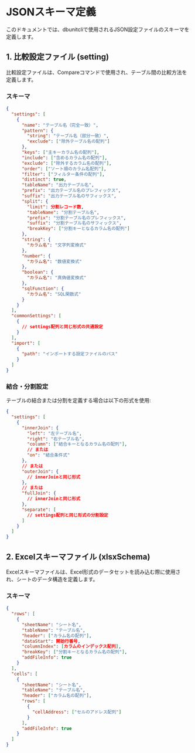 # JSONスキーマ定義

このドキュメントでは、dbunitcliで使用されるJSON設定ファイルのスキーマを定義します。

## 1. 比較設定ファイル (setting)

比較設定ファイルは、Compareコマンドで使用され、テーブル間の比較方法を定義します。

### スキーマ

```json
{
  "settings": [
    {
      "name": "テーブル名（完全一致）",
      "pattern": {
        "string": "テーブル名（部分一致）",
        "exclude": ["除外テーブル名の配列"]
      },
      "keys": ["主キーカラム名の配列"],
      "include": ["含めるカラム名の配列"],
      "exclude": ["除外するカラム名の配列"],
      "order": ["ソート順のカラム名配列"],
      "filter": ["フィルター条件の配列"],
      "distinct": true,
      "tableName": "出力テーブル名",
      "prefix": "出力テーブル名のプレフィックス",
      "suffix": "出力テーブル名のサフィックス",
      "split": {
        "limit": 分割レコード数,
        "tableName": "分割テーブル名",
        "prefix": "分割テーブル名のプレフィックス",
        "suffix": "分割テーブル名のサフィックス",
        "breakKey": ["分割キーとなるカラム名の配列"]
      },
      "string": {
        "カラム名": "文字列変換式"
      },
      "number": {
        "カラム名": "数値変換式"
      },
      "boolean": {
        "カラム名": "真偽値変換式"
      },
      "sqlFunction": {
        "カラム名": "SQL関数式"
      }
    }
  ],
  "commonSettings": [
    {
      // settings配列と同じ形式の共通設定
    }
  ],
  "import": [
    {
      "path": "インポートする設定ファイルのパス"
    }
  ]
}
```

### 結合・分割設定

テーブルの結合または分割を定義する場合は以下の形式を使用:

```json
{
  "settings": [
    {
      "innerJoin": {
        "left": "左テーブル名",
        "right": "右テーブル名",
        "column": ["結合キーとなるカラム名の配列"],
        // または
        "on": "結合条件式"
      },
      // または
      "outerJoin": {
        // innerJoinと同じ形式
      },
      // または
      "fullJoin": {
        // innerJoinと同じ形式
      },
      "separate": [
        // settings配列と同じ形式の分割設定
      ]
    }
  ]
}
```

## 2. Excelスキーマファイル (xlsxSchema)

Excelスキーマファイルは、Excel形式のデータセットを読み込む際に使用され、シートのデータ構造を定義します。

### スキーマ

```json
{
  "rows": [
    {
      "sheetName": "シート名",
      "tableName": "テーブル名",
      "header": ["カラム名の配列"],
      "dataStart": 開始行番号,
      "columnIndex": [カラムのインデックス配列],
      "breakKey": ["分割キーとなるカラム名の配列"],
      "addFileInfo": true
    }
  ],
  "cells": [
    {
      "sheetName": "シート名",
      "tableName": "テーブル名",
      "header": ["カラム名の配列"],
      "rows": [
        {
          "cellAddress": ["セルのアドレス配列"]
        }
      ],
      "addFileInfo": true
    }
  ]
}